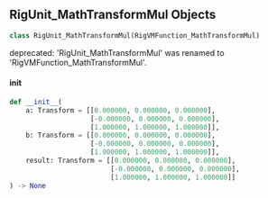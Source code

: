 ## RigUnit_MathTransformMul Objects

```python
class RigUnit_MathTransformMul(RigVMFunction_MathTransformMul)
```

deprecated: 'RigUnit_MathTransformMul' was renamed to 'RigVMFunction_MathTransformMul'.

<a id="unreal.RigUnit_MathTransformMul.__init__"></a>

#### __init__

```python
def __init__(
    a: Transform = [[0.000000, 0.000000, 0.000000],
                    [-0.000000, 0.000000, 0.000000],
                    [1.000000, 1.000000, 1.000000]],
    b: Transform = [[0.000000, 0.000000, 0.000000],
                    [-0.000000, 0.000000, 0.000000],
                    [1.000000, 1.000000, 1.000000]],
    result: Transform = [[0.000000, 0.000000, 0.000000],
                         [-0.000000, 0.000000, 0.000000],
                         [1.000000, 1.000000, 1.000000]]
) -> None
```

<a id="unreal.RigVMFunction_MathTransformMakeRelative"></a>